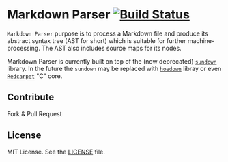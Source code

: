 # Markdown Parser [![Build Status](https://travis-ci.org/apiaryio/markdown-parser.svg?branch=master)](https://travis-ci.org/apiaryio/markdown-parser)

`Markdown Parser` purpose is to process a Markdown file and produce its abstract syntax tree (AST for short) which is suitable for further machine-processing. The AST also includes source maps for its nodes.

Markdown Parser is currently built on top of the (now deprecated) [`sundown`](https://github.com/apiaryio/sundown) library. In the future the `sundown` may be replaced with [`hoedown`](https://github.com/hoedown/hoedown/) libray or even [`Redcarpet`](https://github.com/vmg/redcarpet) "C" core.

## Contribute
Fork & Pull Request

## License
MIT License. See the [LICENSE](LICENSE) file.
